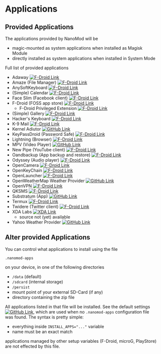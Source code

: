 # Applications

## Provided Applications

The applications provided by NanoMod will be
* magic-mounted as system applications when installed as Magisk Module
* directly installed as system applications when installed in System Mode

Full list of provided applications
* Adaway [![F-Droid Link](fdroid.png)](https://f-droid.org/repository/browse/?fdfilter=adaway&fdid=org.adaway)
* Amaze (File Manager) [![F-Droid Link](fdroid.png)](https://f-droid.org/repository/browse/?fdfilter=amaze&fdid=com.amaze.filemanager)
* AnySoftKeyboard [![F-Droid Link](fdroid.png)](https://f-droid.org/repository/browse/?fdfilter=anysoftkeyboard&fdid=com.menny.android.anysoftkeyboard)
* (Simple) Calendar [![F-Droid Link](fdroid.png)](https://f-droid.org/repository/browse/?fdfilter=calendar&fdid=com.simplemobiletools.calendar)
* Face Slim (Facebook client) [![F-Droid Link](fdroid.png)](https://f-droid.org/repository/browse/?fdfilter=face+slim&fdid=org.indywidualni.fblite)
* F-Droid (FOSS app store) [![F-Droid Link](fdroid.png)](https://f-droid.org/repository/browse/?fdfilter=f-droid&fdid=org.fdroid.fdroid)
  * F-Droid Privileged Extension [![F-Droid Link](fdroid.png)](https://f-droid.org/repository/browse/?fdfilter=f-droid&fdid=org.fdroid.fdroid.privileged)
* (Simple) Gallery [![F-Droid Link](fdroid.png)](https://f-droid.org/repository/browse/?fdfilter=gallery&fdid=com.simplemobiletools.gallery)
* Hacker's Keyboard [![F-Droid Link](fdroid.png)](https://f-droid.org/repository/browse/?fdfilter=hacker&fdid=org.pocketworkstation.pckeyboard)
* K-9 Mail [![F-Droid Link](fdroid.png)](https://f-droid.org/repository/browse/?fdfilter=k9&fdid=com.fsck.k9)
* Kernel Adiutor [![GitHub Link](github.png)](https://github.com/Grarak/KernelAdiutor)
* KeyPassDroid (Password Safe) [![F-Droid Link](fdroid.png)](https://f-droid.org/repository/browse/?fdfilter=keepass&fdid=com.android.keepass)
* Lightning (Browser) [![F-Droid Link](fdroid.png)](https://f-droid.org/repository/browse/?fdfilter=lightning&fdid=acr.browser.lightning)
* MPV (Video Player) [![GitHub Link](github.png)](https://github.com/mpv-android/mpv-android)
* New Pipe (YouTube client) [![F-Droid Link](fdroid.png)](https://f-droid.org/repository/browse/?fdfilter=newpipe&fdid=org.schabi.newpipe)
* Oandbackup (App backup and restore) [![F-Droid Link](fdroid.png)](https://f-droid.org/repository/browse/?fdfilter=Oandbackup&fdid=dk.jens.backup)
* Odyssey (Audio player) [![F-Droid Link](fdroid.png)](https://f-droid.org/repository/browse/?fdfilter=odyssey&fdid=org.gateshipone.odyssey)
* OpenCamera [![F-Droid Link](fdroid.png)](https://f-droid.org/repository/browse/?fdfilter=open+camera&fdid=net.sourceforge.opencamera)
* OpenKeyChain [![F-Droid Link](fdroid.png)](https://f-droid.org/repository/browse/?fdfilter=Oandbackup&fdid=org.sufficientlysecure.keychain)
* OpenLauncher [![F-Droid Link](fdroid.png)](https://f-droid.org/repository/browse/?fdfilter=openlauncher&fdid=com.benny.openlauncher)
* OpenWeatherMap Weather Provider [![GitHub Link](github.png)](https://github.com/LineageOS/android_packages_apps_OpenWeatherMapProvider)
* OpenVPN [![F-Droid Link](fdroid.png)](https://f-droid.org/repository/browse/?fdfilter=openvpn&fdid=de.blinkt.openvpn)
* QKSMS [![F-Droid Link](fdroid.png)](https://f-droid.org/repository/browse/?fdfilter=qk&fdid=com.moez.QKSMS)
* Substratum (App) [![GitHub Link](github.png)](https://github.com/substratum/substratum)
* Termux [![F-Droid Link](fdroid.png)](https://f-droid.org/repository/browse/?fdfilter=termux&fdid=com.termux)
* Twidere (Twitter client) [![F-Droid Link](fdroid.png)](https://f-droid.org/repository/browse/?fdfilter=twidere&fdid=org.mariotaku.twidere)
* XDA Labs [![XDA Link](xda.png)](https://forum.xda-developers.com/android/apps-games/labs-t3241866)
  * source not (yet) available
* Yahoo Weather Provider [![GitHub Link](github.png)](https://github.com/LineageOS/android_packages_apps_YahooWeatherProvider)

## Alter provided Applications

You can control what applications to install using the file

`.nanomod-apps`

on your device, in one of the following directories

* `/data` (default)
* `/sdcard` (internal storage)
* `/persist`
* mount point of your external SD-Card (if any)
* directory containing the zip file

All applications listed in that file will be installed. See the default settings [![GitHub Link](github.png)](.nanomod-apps), which are used when no `.nanomod-apps` configuration file was found. The syntax is pretty simple:

* everything inside `INSTALL_APPS="..."` variable
* name must be an exact match

applications managed by other setup variables (F-Droid, microG, PlayStore) are not effected by this file.
